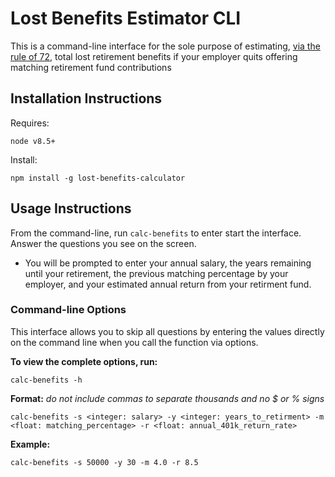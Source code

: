 # Lost Benefits Estimator CLI

This is a command-line interface for the sole purpose of estimating, [via the rule of 72](https://en.wikipedia.org/wiki/Rule_of_72), total lost retirement benefits if your employer quits offering matching retirement fund contributions

## Installation Instructions

Requires:
```
node v8.5+
```

Install:
```
npm install -g lost-benefits-calculator
```

## Usage Instructions

From the command-line, run `calc-benefits` to enter start the interface. Answer the questions you see on the screen. 

* You will be prompted to enter your annual salary, the years remaining until your retirement, the previous matching percentage by your employer, and your estimated annual return from your retirment fund.


### Command-line Options

This interface allows you to skip all questions by entering the values directly on the command line when you call the function via options.

**To view the complete options, run:**
```
calc-benefits -h
```

**Format:** _do not include commas to separate thousands and no $ or % signs_
```
calc-benefits -s <integer: salary> -y <integer: years_to_retirment> -m <float: matching_percentage> -r <float: annual_401k_return_rate>
```

**Example:**
```
calc-benefits -s 50000 -y 30 -m 4.0 -r 8.5
```